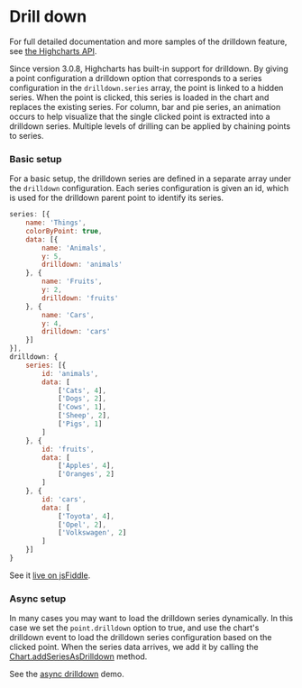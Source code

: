 Drill down
==========

For full detailed documentation and more samples of the drilldown feature, see [the Highcharts API](https://api.highcharts.com/highcharts/drilldown).

Since version 3.0.8, Highcharts has built-in support for drilldown. By giving a point configuration a drilldown option that corresponds to a series configuration in the `drilldown.series` array, the point is linked to a hidden series. When the point is clicked, this series is loaded in the chart and replaces the existing series. For column, bar and pie series, an animation occurs to help visualize that the single clicked point is extracted into a drilldown series. Multiple levels of drilling can be applied by chaining points to series.

### Basic setup

For a basic setup, the drilldown series are defined in a separate array under the `drilldown` configuration. Each series configuration is given an id, which is used for the drilldown parent point to identify its series. 

```js
series: [{
    name: 'Things',
    colorByPoint: true,
    data: [{
        name: 'Animals',
        y: 5,
        drilldown: 'animals'
    }, {
        name: 'Fruits',
        y: 2,
        drilldown: 'fruits'
    }, {
        name: 'Cars',
        y: 4,
        drilldown: 'cars'
    }]
}],
drilldown: {
    series: [{
        id: 'animals',
        data: [
            ['Cats', 4],
            ['Dogs', 2],
            ['Cows', 1],
            ['Sheep', 2],
            ['Pigs', 1]
        ]
    }, {
        id: 'fruits',
        data: [
            ['Apples', 4],
            ['Oranges', 2]
        ]
    }, {
        id: 'cars',
        data: [
            ['Toyota', 4],
            ['Opel', 2],
            ['Volkswagen', 2]
        ]
    }]
}
```

See it [live on jsFiddle](https://jsfiddle.net/gh/get/library/pure/highcharts/highcharts/tree/main/samples/highcharts/drilldown/basic/).

### Async setup

In many cases you may want to load the drilldown series dynamically. In this case we set the `point.drilldown` option to true, and use the chart's drilldown event to load the drilldown series configuration based on the clicked point. When the series data arrives, we add it by calling the [Chart.addSeriesAsDrilldown](https://api.highcharts.com/class-reference/Highcharts.Chart#addSeriesAsDrilldown) method.

See the [async drilldown](https://jsfiddle.net/gh/get/library/pure/highcharts/highcharts/tree/main/samples/highcharts/drilldown/async/) demo.
